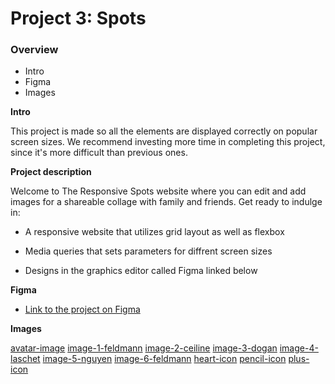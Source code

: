 # Project 3: Spots

### Overview

- Intro
- Figma
- Images

**Intro**

This project is made so all the elements are displayed correctly on popular screen sizes. We recommend investing more time in completing this project, since it's more difficult than previous ones.

**Project description**

Welcome to The Responsive Spots website where you can edit and add images for a shareable collage with family and friends. Get ready to indulge in:

- A responsive website that utilizes grid layout as well as flexbox

- Media queries that sets parameters for diffrent screen sizes

- Designs in the graphics editor called Figma linked below

**Figma**

- [Link to the project on Figma](https://www.figma.com/file/BBNm2bC3lj8QQMHlnqRsga/Sprint-3-Project-%E2%80%94-Spots?type=design&node-id=2%3A60&mode=design&t=afgNFybdorZO6cQo-1)

**Images**

[avatar-image](./images/demo/avatar.jpg)
[image-1-feldmann](./images/demo/1-photo-by-moritz-feldmann-from-pexels.jpg)
[image-2-ceiline](./images/demo/2-photo-by-ceiline-from-pexels.jpg)
[image-3-dogan](./images/demo/3-photo-by-tubanur-dogan-from-pexels.jpg)
[image-4-laschet](./images/demo/4-photo-by-maurice-laschet-from-pexels.jpg)
[image-5-nguyen](./images/demo/5-photo-by-van-anh-nguyen-from-pexels.jpg)
[image-6-feldmann](./images/demo/avatar.jpg)
[heart-icon](./images/demo/heart.png)
[pencil-icon](./images/demo/pencil.png)
[plus-icon](./images/demo/plus.png)
